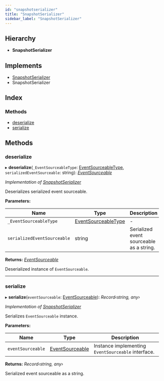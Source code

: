 ```yaml
---
id: "snapshotserializer"
title: "SnapshotSerializer"
sidebar_label: "SnapshotSerializer"
---
```


## Hierarchy

* **SnapshotSerializer**

## Implements

* [SnapshotSerializer](../interfaces/types.snapshotserializer.md)
* SnapshotSerializer

## Index

### Methods

* [deserialize](snapshotserializer.md#deserialize)
* [serialize](snapshotserializer.md#serialize)

## Methods

###  deserialize

▸ **deserialize**(`_EventSourceableType`: [EventSourceableType](../interfaces/types.eventsourceabletype.md), `serializedEventSourceable`: string): *[EventSourceable](../interfaces/types.eventsourceable.md)*

*Implementation of [SnapshotSerializer](../interfaces/types.snapshotserializer.md)*

Deserializes serialized event sourceable.

**Parameters:**

Name | Type | Description |
------ | ------ | ------ |
`_EventSourceableType` | [EventSourceableType](../interfaces/types.eventsourceabletype.md) | - |
`serializedEventSourceable` | string | Serialized event sourceable as a string. |

**Returns:** *[EventSourceable](../interfaces/types.eventsourceable.md)*

Deserialized instance of `EventSourceable`.

___

###  serialize

▸ **serialize**(`eventSourceable`: [EventSourceable](../interfaces/types.eventsourceable.md)): *Record‹string, any›*

*Implementation of [SnapshotSerializer](../interfaces/types.snapshotserializer.md)*

Serializes `EventSourceable` instance.

**Parameters:**

Name | Type | Description |
------ | ------ | ------ |
`eventSourceable` | [EventSourceable](../interfaces/types.eventsourceable.md) | Instance implementing `EventSourceable` interface. |

**Returns:** *Record‹string, any›*

Serialized event sourceable as a string.
